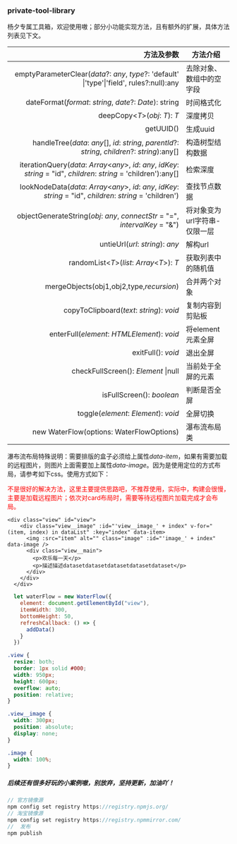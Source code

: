 ### private-tool-library


杨夕专属工具箱，欢迎使用嗷；部分小功能实现方法，且有额外的扩展，具体方法列表见下文。


|                                                   方法及参数 | 方法介绍                     |
| -----------------------------------------------------------: | ---------------------------- |
| emptyParameterClear(*data*?: *any*, *type*?: 'default' \|'type'\|'field', rules?:null):any | 去除对象、数组中的空字段     |
|      dateFormat(*format*: *string*, *date*?: *Date*): string | 时间格式化                   |
|                               deepCopy<*T*>(*obj*: *T*): *T* | 深度拷贝                     |
|                                                    getUUID() | 生成uuid                     |
| handleTree(*data*: *any*[], *id*: *string*, *parentId*?: *string*, *children*?: *string*):any[] | 构造树型结构数据             |
| iterationQuery(*data*: *Array*<*any*>, *id*: *any*, *idKey*: *string* = "id", *children*: *string* = 'children'):any[] | 检索深度                     |
| lookNodeData(*data*: *Array*<*any*>, *id*: *any*, *idKey*: *string* = "id", *children*: *string* = 'children') | 查找节点数据                 |
| objectGenerateString(*obj*: *any*, *connectStr* = "=", *intervalKey* = "&") | 将对象变为url字符串-仅限一层 |
|                             untieUrl(*url*: *string*): *any* | 解构url                      |
|                   randomList<*T*>(*list*: *Array*<*T*>): *T* | 获取列表中的随机值           |
|                     mergeObjects(obj1,obj2,type,*recursion*) | 合并两个对象                 |
|                    copyToClipboard(*text*: *string*): *void* | 复制内容到剪贴板             |
|                  enterFull(*element*: *HTMLElement*): *void* | 将element元素全屏            |
|                                           exitFull(): *void* | 退出全屏                     |
|                          checkFullScreen(): *Element* \|null | 当前处于全屏的元素           |
|                                    isFullScreen(): *boolean* | 判断是否全屏                 |
|                         toggle(*element*: *Element*): *void* | 全屏切换                     |
|                     new WaterFlow(options: WaterFlowOptions) | 瀑布流布局类                 |



瀑布流布局特殊说明：需要排版的盒子必须给上属性*data-item*，如果有需要加载的远程图片，则图片上面需要加上属性*data-image*。因为是使用定位的方式布局，请参考如下css。使用方式如下：

<font style="color:red">不是很好的解决方法，这里主要提供思路吧，不推荐使用，实际中，构建会很慢，主要是加载远程图片；依次对card布局时，需要等待远程图片加载完成才会布局。</font>

```vue
<div class="view" id="view">
    <div class="view__image" :id="'view__image_' + index" v-for="(item, index) in dataList" :key="index" data-item>
      <img :src="item" alt="" class="image" :id="'image_' + index" data-image />
      <div class="view__main">
        <p>欢乐每一天</p>
        <p>描述描述datasetdatasetdatasetdatasetdataset</p>
      </div>
    </div>
  </div>
```

```js
  let waterFlow = new WaterFlow({
    element: document.getElementById("view"),
    itemWidth: 300,
    bottomHeight: 50,
    refreshCallback: () => {
      addData()
    }
  })
```

```scss
.view {
  resize: both;
  border: 1px solid #000;
  width: 950px;
  height: 600px;
  overflow: auto;
  position: relative;
}

.view__image {
  width: 300px;
  position: absolute;
  display: none;
}

.image {
  width: 100%;
}
```



##### 后续还有很多好玩的小案例嗷，别放弃，坚持更新，加油吖！





```cpp
// 官方镜像源
npm config set registry https://registry.npmjs.org/
// 淘宝镜像源
npm config set registry https://registry.npmmirror.com/
//  发布
npm publish
```

